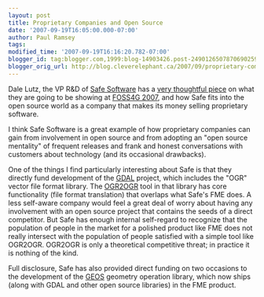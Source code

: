 ```yaml
---
layout: post
title: Proprietary Companies and Open Source
date: '2007-09-19T16:05:00.000-07:00'
author: Paul Ramsey
tags: 
modified_time: '2007-09-19T16:16:20.782-07:00'
blogger_id: tag:blogger.com,1999:blog-14903426.post-2490126507870690259
blogger_orig_url: http://blog.cleverelephant.ca/2007/09/proprietary-companies-and-open-source.html
---
```


Dale Lutz, the VP R&D of [Safe Software](http://www.safe.com/) has a [very thoughtful piece](http://spatial-etl.blogspot.com/2007/09/looking-forward-to-foss4g-2007.html) on what they are going to be showing at [FOSS4G 2007](http://2007.foss4g.org/), and how Safe fits into the open source world as a company that makes its money selling proprietary software.

I think Safe Software is a great example of how proprietary companies can gain from involvement in open source and from adopting an "open source mentality" of frequent releases and frank and honest conversations with customers about technology (and its occasional drawbacks).

One of the things I find particularly interesting about Safe is that they directly fund development of the [GDAL](http://www.gdal.org/) project, which includes the "OGR" vector file format library.  The [OGR2OGR](http://www.gdal.org/ogr/ogr2ogr.html) tool in that library has core functionality (file format translation) that overlaps what Safe's FME does.  A less self-aware company would feel a great deal of worry about having any involvement with an open source project that contains the seeds of a direct competitor.  But Safe has enough internal self-regard to recognize that the population of people in the market for a polished product like FME does not really intersect with the population of people satisfied with a simple tool like OGR2OGR.  OGR2OGR is only a theoretical competitive threat; in practice it is nothing of the kind.

Full disclosure, Safe has also provided direct funding on two occasions to the development of the [GEOS](http://geos.refractions.net/) geometry operation library, which now ships (along with GDAL and other open source libraries) in the FME product.